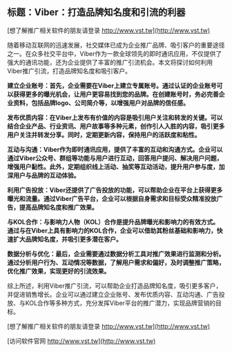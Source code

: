 ## **标题：Viber：打造品牌知名度和引流的利器**

[想了解推广相关软件的朋友请登录 http://www.vst.tw](http://www.vst.tw)

随着移动互联网的迅速发展，社交媒体已成为企业推广品牌、吸引客户的重要途径之一。在众多社交平台中，Viber作为一款全球领先的即时通讯应用，不仅提供了强大的通讯功能，还为企业提供了丰富的推广引流机会。本文将探讨如何利用Viber推广引流，打造品牌知名度和吸引客户。

**建立企业账号：首先，企业需要在Viber上建立专属账号。通过认证的企业账号可以获得更多的曝光机会，让用户更容易找到您的品牌。在创建账号时，务必完善企业资料，包括品牌logo、公司简介等，以增强用户对品牌的信任感。**

**发布优质内容：在Viber上发布有价值的内容是吸引用户关注和转发的关键。可以结合企业产品、行业资讯、用户故事等多种元素，创作引人入胜的内容，吸引更多用户关注并转发分享。同时，定期更新内容，保持用户的活跃度和粘性。**

**互动与沟通：Viber作为即时通讯应用，提供了丰富的互动和沟通方式。企业可以通过Viber公众号、群组等功能与用户进行互动，回答用户提问、解决用户问题，增强用户黏性。此外，定期组织线上活动、抽奖等互动活动，提升用户参与度，加深用户与品牌的互动体验。**

**利用广告投放：Viber还提供了广告投放的功能，可以帮助企业在平台上获得更多曝光和流量。通过Viber广告平台，企业可以根据自身需求和目标受众精准投放广告，提高品牌知名度和推广效果。**

**与KOL合作：与影响力人物（KOL）合作是提升品牌曝光和影响力的有效方式。通过与在Viber上具有影响力的KOL合作，企业可以借助其粉丝基础和影响力，快速扩大品牌知名度，并吸引更多潜在客户。**

**数据分析与优化：最后，企业需要通过数据分析工具对推广效果进行监测和分析。通过分析用户行为、互动情况等数据，了解用户需求和偏好，及时调整推广策略，优化推广效果，实现更好的引流效果。**

综上所述，利用Viber推广引流，可以帮助企业打造品牌知名度，吸引更多客户，并促进销售增长。企业可以通过建立企业账号、发布优质内容、互动沟通、广告投放、与KOL合作等多种方式，充分发挥Viber平台的推广潜力，实现品牌营销的目标。

[想了解推广相关软件的朋友请登录 http://www.vst.tw](http://www.vst.tw)


[访问软件官网 http://www.vst.tw](http://www.vst.tw)
